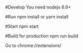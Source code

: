 


#Develop
You need nodejs 6.9+

#Run
npm install
or
yarn install

#Start
npm start

#Build for production
npm run build


Go to
chrome://extensions/

